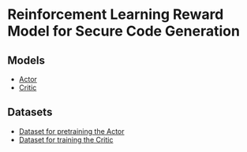 # Reinforcement Learning Reward Model for Secure Code Generation

## Models
+ [Actor](https://huggingface.co/Salesforce/codet5-large)
+ [Critic](https://console.cloud.google.com/storage/browser/sfr-coderl-research/codet5_finetuned_critic_binary)
## Datasets 
+ [Dataset for pretraining the Actor](https://sumith1896.github.io/spoc/)
+ [Dataset for training the Critic](https://github.com/microsoft/CodeXGLUE/tree/main/Code-Code/Defect-detection)
